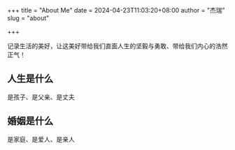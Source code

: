 +++
title = "About Me"
date = 2024-04-23T11:03:20+08:00
author = "杰瑞"
slug = "about"

+++

记录生活的美好，让这美好带给我们直面人生的坚毅与勇敢、带给我们内心的浩然正气！

## 人生是什么

是孩子、是父亲、是丈夫

## 婚姻是什么

是家庭、是爱人、是亲人
